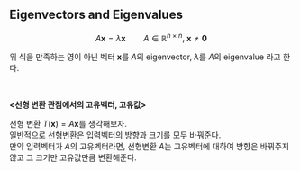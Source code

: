 ## Eigenvectors and Eigenvalues

$$A\mathbf{x} = \lambda\mathbf{x} \qquad A\in\mathbb{R}^{n\times n}, \ \mathbf{x} \ne \mathbf{0}$$

위 식을 만족하는 영이 아닌 벡터 $\mathbf{x}$를 $A$의 eigenvector, $\lambda$를 $A$의 eigenvalue 라고 한다.

</br>

**\<선형 변환 관점에서의 고유벡터, 고유값>**

선형 변환 $T( \mathbf{x} )=A\mathbf{x}$를 생각해보자.   
일반적으로 선형변환은 입력벡터의 방향과 크기를 모두 바꿔준다.   
만약 입력벡터가 $A$의 고유벡터라면, 선형변환 $A$는 고유벡터에 대하여 방향은 바꿔주지 않고 그 크기만 고유값만큼 변환해준다.
